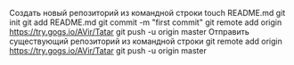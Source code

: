 Создать новый репозиторий из командной строки
touch README.md
git init
git add README.md
git commit -m "first commit"
git remote add origin https://try.gogs.io/AVir/Tatar
git push -u origin master
Отправить существующий репозиторий из командной строки
git remote add origin https://try.gogs.io/AVir/Tatar
git push -u origin master
